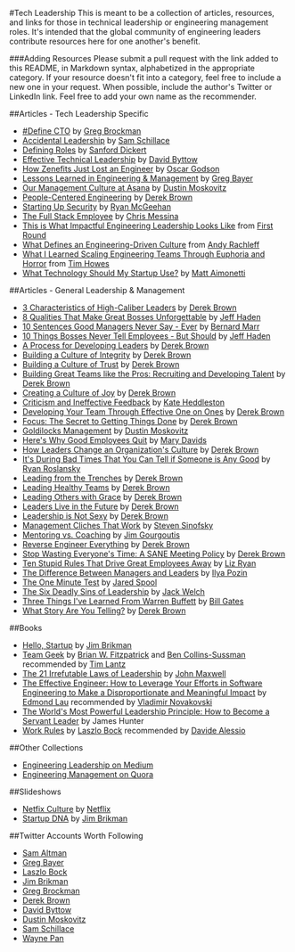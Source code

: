 #Tech Leadership
This is meant to be a collection of articles, resources, and links for those in technical leadership or engineering management roles. It's intended that the global community of engineering leaders contribute resources here for one another's benefit.

###Adding Resources
Please submit a pull request with the link added to this README, in Markdown syntax, alphabetized in the appropriate category. If your resource doesn't fit into a category, feel free to include a new one in your request. When possible, include the author's Twitter or LinkedIn link. Feel free to add your own name as the recommender.

##Articles - Tech Leadership Specific
- [#Define CTO](http://blog.gregbrockman.com/figuring-out-the-cto-role-at-stripe) by [Greg Brockman](https://twitter.com/thegdb)
- [Accidental Leadership](https://medium.com/on-management/accidental-leadership-1083f5d390cc) by [Sam Schillace](https://twitter.com/sschillace)
- [Defining Roles](https://medium.com/engineering-leadership/defining-roles-cto-and-or-vp-engineering-f1c7563643a3) by [Sanford Dickert](https://twitter.com/sanford)
- [Effective Technical Leadership](https://medium.com/@davidbyttow/effective-technical-leadership-b193a544e771) by [David Byttow](https://twitter.com/davidbyttow/)
- [How Zenefits Just Lost an Engineer](https://medium.com/@oscargodson/how-zenefits-just-lost-an-engineer-3f09898dbcf9) by [Oscar Godson](https://twitter.com/oscargodson)
- [Lessons Learned in Engineering & Management](https://medium.com/@gregbayer/lessons-learned-in-engineering-management-1e9c84c0245e) by [Greg Bayer](https://twitter.com/gregbayer)
- [Our Management Culture at Asana](https://blog.asana.com/2013/09/management-at-asana/) by [Dustin Moskovitz](http://twitter.com/moskov)
- [People-Centered Engineering](https://www.linkedin.com/pulse/people-centered-engineering-derek-brown) by [Derek Brown](https://twitter.com/derekbrown)
- [Starting Up Security](https://medium.com/@magoo/starting-up-security-87839ab21bae) by [Ryan McGeehan](https://twitter.com/magoo)
- [The Full Stack Employee](https://medium.com/@chrismessina/the-full-stack-employee-ed0db089f0a1) by [Chris Messina](https://twitter.com/chrismessina)
- [This is What Impactful Engineering Leadership Looks Like](http://firstround.com/review/this-is-what-impactful-engineering-leadership-looks-like/) from [First Round](http://firstround.com/)
- [What Defines an Engineering-Driven Culture](https://www.linkedin.com/pulse/20131204212558-56725-what-defines-an-engineering-driven-culture) from [Andy Rachleff](https://twitter.com/arachleff)
- [What I Learned Scaling Engineering Teams Through Euphoria and Horror](http://firstround.com/review/what-i-learned-scaling-engineering-teams-through-euphoria-and-horror/) from [Tim Howes](https://www.linkedin.com/pub/tim-howes/0/9a/20b)
- [What Technology Should My Startup Use?](http://matt.aimonetti.net/posts/2013/08/27/what-technology-should-my-startup-use/) by [Matt Aimonetti](https://twitter.com/mattetti)

##Articles - General Leadership & Management
- [3 Characteristics of High-Caliber Leaders](https://www.linkedin.com/pulse/20140408205446-9454814-3-characteristics-of-high-caliber-leaders) by [Derek Brown](https://twitter.com/derekbrown)
- [8 Qualities That Make Great Bosses Unforgettable](https://www.linkedin.com/pulse/20140826123205-20017018-8-qualities-that-make-great-bosses-unforgettable) by [Jeff Haden](https://twitter.com/jeff_haden)
- [10 Sentences Good Managers Never Say - Ever](https://www.linkedin.com/pulse/10-sentences-good-managers-never-say-ever-bernard-marr) by [Bernard Marr](https://twitter.com/bernardmarr)
- [10 Things Bosses Never Tell Employees - But Should](https://www.linkedin.com/pulse/20140904123441-20017018-ten-things-bosses-never-tell-employees-but-should) by [Jeff Haden](https://twitter.com/jeff_haden)
- [A Process for Developing Leaders](https://www.linkedin.com/pulse/20140508001449-9454814-a-process-for-developing-leaders) by [Derek Brown](https://twitter.com/derekbrown)
- [Building a Culture of Integrity](https://www.linkedin.com/pulse/20140501050656-9454814-building-a-culture-of-integrity) by [Derek Brown](https://twitter.com/derekbrown)
- [Building a Culture of Trust](https://www.linkedin.com/pulse/20140427213220-9454814-building-a-culture-of-trust) by [Derek Brown](https://twitter.com/derekbrown)
- [Building Great Teams like the Pros: Recruiting and Developing Talent](https://www.linkedin.com/pulse/building-great-teams-like-pros-recruiting-developing-talent-brown) by [Derek Brown](https://twitter.com/derekbrown)
- [Creating a Culture of Joy](https://www.linkedin.com/pulse/20140424034837-9454814-creating-a-culture-of-joy) by [Derek Brown](https://twitter.com/derekbrown)
- [Criticism and Ineffective Feedback](https://www.kateheddleston.com/blog/criticism-and-ineffective-feedback) by [Kate Heddleston](https://twitter.com/heddle317)
- [Developing Your Team Through Effective One on Ones](https://www.linkedin.com/pulse/20141014225751-9454814-effective-one-on-ones) by [Derek Brown](https://twitter.com/derekbrown)
- [Focus: The Secret to Getting Things Done](https://www.linkedin.com/pulse/20140612175658-9454814-f-o-c-u-s-the-secret-to-getting-things-done) by [Derek Brown](https://twitter.com/derekbrown)
- [Goldilocks Management](https://medium.com/bridge-collection/goldilocks-management-c01c6846e06e) by [Dustin Moskovitz](https://twitter.com/moskov)
- [Here's Why Good Employees Quit](https://www.linkedin.com/pulse/20141016131108-112905525-here-s-why-good-employees-quit) by [Mary Davids](https://twitter.com/mvdavids)
- [How Leaders Change an Organization's Culture](https://www.linkedin.com/pulse/20140610181306-9454814-culture-flows-downstream-how-leaders-change-an-organization-s-culture) by [Derek Brown](https://twitter.com/derekbrown)
- [It's During Bad Times That You Can Tell if Someone is Any Good](https://www.linkedin.com/pulse/20140609232841-678940-it-s-during-bad-times-that-you-can-tell-if-someone-is-any-good) by [Ryan Roslansky](https://twitter.com/ryros)
- [Leading from the Trenches](https://www.linkedin.com/pulse/leading-from-trenches-derek-brown) by [Derek Brown](https://twitter.com/derekbrown)
- [Leading Healthy Teams](https://www.linkedin.com/pulse/20141105152742-9454814-leading-healthy-teams) by [Derek Brown](https://twitter.com/derekbrown)
- [Leading Others with Grace](https://www.linkedin.com/pulse/20140504231741-9454814-grace-in-the-workplace) by [Derek Brown](https://twitter.com/derekbrown)
- [Leaders Live in the Future](https://www.linkedin.com/pulse/20141029222045-9454814-leaders-live-in-the-future) by [Derek Brown](https://twitter.com/derekbrown)
- [Leadership is Not Sexy](https://www.linkedin.com/pulse/20140602184925-9454814-leadership-is-not-sexy) by [Derek Brown](https://twitter.com/derekbrown)
- [Management Cliches That Work](http://blog.learningbyshipping.com/2014/10/23/management-cliches-that-work/) by [Steven Sinofsky](https://twitter.com/stevesi)
- [Mentoring vs. Coaching](https://www.linkedin.com/pulse/20140717215307-2831004-mentoring-vs-coaching) by [Jim Gourgoutis](https://www.linkedin.com/in/yojimg)
- [Reverse Engineer Everything](https://www.linkedin.com/pulse/20140512000914-9454814-reverse-engineer-everything) by [Derek Brown](https://twitter.com/derekbrown)
- [Stop Wasting Everyone's Time: A SANE Meeting Policy](https://www.linkedin.com/pulse/stop-wasting-everyones-time-sane-meeting-policy-derek-brown) by [Derek Brown](https://twitter.com/derekbrown)
- [Ten Stupid Rules That Drive Great Employees Away](https://www.linkedin.com/pulse/20141114143018-52594-ten-stupid-rules-that-drive-great-employees-away) by [Liz Ryan](https://twitter.com/humanworkplace)
- [The Difference Between Managers and Leaders](https://www.linkedin.com/pulse/20130529150715-5799319-the-difference-between-managers-and-leaders) by [Ilya Pozin](https://twitter.com/ilyaneversleeps)
- [The One Minute Test](https://medium.com/@jmspool/the-one-minute-test-68738cb111ea) by [Jared Spool](https://twitter.com/jmspool)
- [The Six Deadly Sins of Leadership](https://www.linkedin.com/pulse/20130327154206-86541065-the-six-deadly-sins-of-leadership) by [Jack Welch](https://twitter.com/jack_welch)
- [Three Things I've Learned From Warren Buffett](https://www.linkedin.com/pulse/20130612065727-251749025-three-things-i-ve-learned-from-warren-buffett) by [Bill Gates](https://twitter.com/billgates)
- [What Story Are You Telling?](https://www.linkedin.com/pulse/what-story-you-telling-leader-derek-brown) by [Derek Brown](https://twitter.com/derekbrown)

##Books
- [Hello, Startup](http://www.hello-startup.net/) by [Jim Brikman](https://twitter.com/brikis98/)
- [Team Geek](http://www.amazon.com/Team-Geek-Software-Developers-Working/dp/1449302440) by [Brian W. Fitzpatrick](https://twitter.com/therealfitz) and [Ben Collins-Sussman](https://twitter.com/sussman) recommended by [Tim Lantz](https://www.linkedin.com/in/tslantz)
- [The 21 Irrefutable Laws of Leadership](http://www.amazon.com/gp/product/1480554030/ref=as_li_tl?ie=UTF8&camp=1789&creative=390957&creativeASIN=1480554030&linkCode=as2&tag=derekbrown-20&linkId=XKGYTNJTVCE3N7UV) by [John Maxwell](https://twitter.com/johncmaxwell)
- [The Effective Engineer: How to Leverage Your Efforts in Software Engineering to Make a Disproportionate and Meaningful Impact](http://www.amazon.com/The-Effective-Engineer-Engineering-Disproportionate/dp/0996128107) by [Edmond Lau](https://twitter.com/edmondlau) recommended by [Vladimir Novakovski](https://twitter.com/vnovakovski)
- [The World's Most Powerful Leadership Principle: How to Become a Servant Leader](http://www.amazon.com/gp/product/140005334X/ref=as_li_tl?ie=UTF8&camp=1789&creative=390957&creativeASIN=140005334X&linkCode=as2&tag=derekbrown-20&linkId=5GE34WEYF5UMQYSR) by James Hunter
- [Work Rules]() by [Laszlo Bock](https://twitter.com/laszlobock2718) recommended by [Davide Alessio](https://www.linkedin.com/in/dalessio)

##Other Collections
- [Engineering Leadership on Medium](https://medium.com/engineering-leadership)
- [Engineering Management on Quora](https://www.quora.com/Engineering-Management)

##Slideshows
- [Netfix Culture](http://www.slideshare.net/reed2001/culture-2009) by [Netflix](https://twitter.com/netflix)
- [Startup DNA](http://www.slideshare.net/brikis98/startup-dna) by [Jim Brikman](https://twitter.com/brikis98/)

##Twitter Accounts Worth Following
- [Sam Altman](https://twitter.com/sama)
- [Greg Bayer](https://twitter.com/gregbayer)
- [Laszlo Bock](https://twitter.com/laszlobock2718)
- [Jim Brikman](https://twitter.com/brikis98)
- [Greg Brockman](https://twitter.com/thegdb)
- [Derek Brown](https://twitter.com/derekbrown)
- [David Byttow](https://twitter.com/davidbyttow)
- [Dustin Moskovitz](https://twitter.com/moskov)
- [Sam Schillace](https://twitter.com/sschillace)
- [Wayne Pan](https://twitter.com/waynep)
